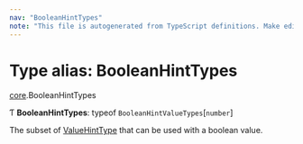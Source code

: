 ```yaml
---
nav: "BooleanHintTypes"
note: "This file is autogenerated from TypeScript definitions. Make edits to the comments in the TypeScript file and then run `make docs` to regenerate this file."
---
```

# Type alias: BooleanHintTypes

[core](../modules/core.md).BooleanHintTypes

Ƭ **BooleanHintTypes**: typeof `BooleanHintValueTypes`[`number`]

The subset of [ValueHintType](../enums/core.ValueHintType.md) that can be used with a boolean value.
